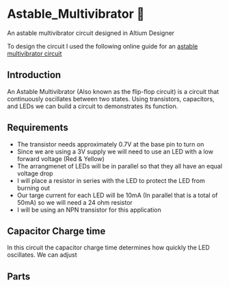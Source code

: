 # Astable_Multivibrator 🚨
An astable multivibrator circuit designed in Altium Designer

To design the circuit I used the following online guide for an [astable multivibrator circuit](https://www.youtube.com/watch?v=8-BwTmkiMdA&list=PLakVZ0BpR4sJ6X_1DzXHXROfP__xrr5UG&ab_channel=TheEngineeringMindset)

## Introduction
An Astable Multivibrator (Also known as the flip-flop circuit) is a circuit that continuously oscillates between two states. Using transistors, capacitors, and LEDs we can build a circuit to demonstrates its function. 

## Requirements
* The transistor needs approximately 0.7V at the base pin to turn on
* Since we are using a 3V supply we will need to use an LED with a low forward voltage (Red & Yellow)
* The arrangmenet of LEDs will be in parallel so that they all have an equal voltage drop 
* I will place a resistor in series with the LED to protect the LED from burning out
* Our targe current for each LED will be 10mA (In parallel that is a total of 50mA) so we will need a 24 ohm resistor 
* I will be using an NPN transistor for this application

## Capacitor Charge time 
In this circuit the capacitor charge time determines how quickly the LED oscillates. We can adjust 

## Parts
